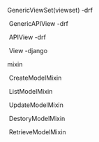 GenericViewSet(viewset)	-drf

​	GenericAPIView			  -drf

​		APIView					   -drf

​			View						 -django

mixin

​	CreateModelMixin

​	ListModelMixin

​	UpdateModelMixin

​	DestoryModelMixin

​	RetrieveModelMixin